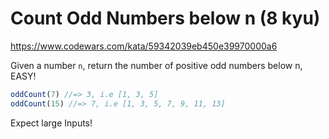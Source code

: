 # Count Odd Numbers below n (8 kyu)

https://www.codewars.com/kata/59342039eb450e39970000a6

Given a number `n`, return the number of positive odd numbers below n, EASY!

```js
oddCount(7) //=> 3, i.e [1, 3, 5]
oddCount(15) //=> 7, i.e [1, 3, 5, 7, 9, 11, 13]
```

Expect large Inputs!
